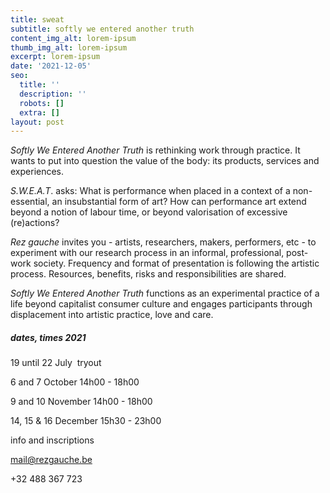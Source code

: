 ```yaml
---
title: sweat
subtitle: softly we entered another truth
content_img_alt: lorem-ipsum
thumb_img_alt: lorem-ipsum
excerpt: lorem-ipsum
date: '2021-12-05'
seo:
  title: ''
  description: ''
  robots: []
  extra: []
layout: post
---
```

*Softly We Entered Another Truth* is rethinking work through practice. It wants to put into question the value of the body: its products, services and experiences.

*S.W.E.A.T*. asks: What is performance when placed in a context of a non-essential, an insubstantial form of art? How can performance art extend beyond a notion of labour time, or beyond valorisation of excessive (re)actions?

*Rez gauche* invites you - artists, researchers, makers, performers, etc - to experiment with our research process in an informal, professional, post-work society. Frequency and format of presentation is following the artistic process. Resources, benefits, risks and responsibilities are shared.

*Softly We Entered Another Truth* functions as an experimental practice of a life beyond capitalist consumer culture and engages participants through displacement into artistic practice, love and care.


##### dates, times 2021

19 until 22 July 
tryout

6 and 7 October
14h00 - 18h00

9 and 10 November
14h00 - 18h00

14, 15 & 16 December
15h30 - 23h00

info and inscriptions

mail@rezgauche.be

+32 488 367 723
